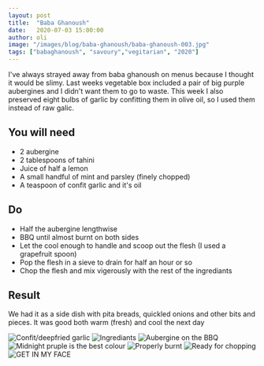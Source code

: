 ```yaml
---
layout: post
title:  "Baba Ghanoush"
date:   2020-07-03 15:00:00
author: oli
image: "/images/blog/baba-ghanoush/baba-ghanoush-003.jpg"
tags: ["babaghanoush", "savoury","vegitarian", "2020"]
---
```


I've always strayed away from baba ghanoush on menus because I thought it would be slimy.  Last weeks vegetable box included a pair of big purple aubergines and I didn't want them to go to waste. This week I also preserved eight bulbs of garlic by confitting them in olive oil, so I used them instead of raw galic.


## You will need

* 2 aubergine
* 2 tablespoons of tahini
* Juice of half a lemon
* A small handful of mint and parsley (finely chopped)
* A teaspoon of confit garlic and it's oil



## Do

* Half the aubergine lengthwise
* BBQ until almost burnt on both sides
* Let the cool enough to handle and scoop out the flesh (I used a grapefruit spoon)
* Pop the flesh in a sieve to drain for half an hour or so
* Chop the flesh and mix vigerously with the rest of the ingrediants



## Result

We had it as a side dish with pita breads, quickled onions and other bits and pieces.  It was good both warm (fresh) and cool the next day

![Confit/deepfried garlic](/images/blog/baba-ghanoush/baba-ghanoush-001.jpg)
![Ingrediants](/images/blog/baba-ghanoush/baba-ghanoush-002.jpg)
![Aubergine on the BBQ](/images/blog/baba-ghanoush/baba-ghanoush-003.jpg)
![Midnight pruple is the best colour](/images/blog/baba-ghanoush/baba-ghanoush-004.jpg)
![Properly burnt](/images/blog/baba-ghanoush/baba-ghanoush-005.jpg)
![Ready for chopping](/images/blog/baba-ghanoush/baba-ghanoush-006.jpg)
![GET IN MY FACE](/images/blog/baba-ghanoush/baba-ghanoush-007.jpg)